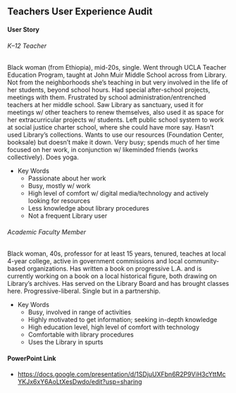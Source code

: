 ## Teachers User Experience Audit

#### User Story
###### K–12 Teacher
Black woman (from Ethiopia), mid-20s, single. Went through UCLA Teacher Education Program, taught at John Muir Middle School across from Library. Not from the neighborhoods she’s teaching in but very involved in the life of her students, beyond school hours. Had special after-school projects, meetings with them. Frustrated by school administration/entrenched teachers at her middle school. Saw Library as sanctuary, used it for meetings w/ other teachers to renew themselves, also used it as space for her extracurricular projects w/ students. Left public school system to work at social justice charter school, where she could have more say. Hasn’t used Library’s collections. Wants to use our resources (Foundation Center, booksale) but doesn’t make it down. Very busy; spends much of her time focused on her work, in conjunction w/ likeminded friends (works collectively). Does yoga.

* Key Words
    * Passionate about her work
    * Busy, mostly w/ work
    * High level of comfort w/ digital media/technology and actively looking for resources
    * Less knowledge about library procedures
    * Not a frequent Library user

###### Academic Faculty Member
Black woman, 40s, professor for at least 15 years, tenured, teaches at local 4-year college, active in government commissions and local community-based organizations. Has written a book on progressive L.A. and is currently working on a book on a local historical figure, both drawing on Library’s archives. Has served on the Library Board and has brought classes here. Progressive-liberal. Single but in a partnership.

* Key Words
    * Busy, involved in range of activities
    * Highly motivated to get information; seeking in-depth knowledge
    * High education level, high level of comfort with technology
    * Comfortable with library procedures
    * Uses the Library in spurts

#### PowerPoint Link
* https://docs.google.com/presentation/d/1SDjuUXFbn6R2P9ViH3cYttMcYKJx6xY6AoLtXesDwdo/edit?usp=sharing
